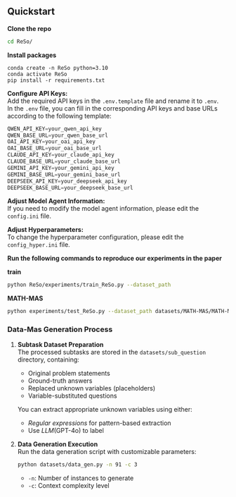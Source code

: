 
## Quickstart

**Clone the repo**

```bash
cd ReSo/
```

**Install packages**
```
conda create -n ReSo python=3.10
conda activate ReSo
pip install -r requirements.txt
```


**Configure API Keys:**  
   Add the required API keys in the `.env.template` file and rename it to `.env`.  
   In the `.env` file, you can fill in the corresponding API keys and base URLs according to the following template:

   ```python
   QWEN_API_KEY=your_qwen_api_key
   QWEN_BASE_URL=your_qwen_base_url
   OAI_API_KEY=your_oai_api_key
   OAI_BASE_URL=your_oai_base_url
   CLAUDE_API_KEY=your_claude_api_key
   CLAUDE_BASE_URL=your_claude_base_url
   GEMINI_API_KEY=your_gemini_api_key
   GEMINI_BASE_URL=your_gemini_base_url
   DEEPSEEK_API_KEY=your_deepseek_api_key
   DEEPSEEK_BASE_URL=your_deepseek_base_url
   ```

**Adjust Model Agent Information:**  
   If you need to modify the model agent information, please edit the `config.ini` file.

**Adjust Hyperparameters:**  
   To change the hyperparameter configuration, please edit the `config_hyper.ini` file.




**Run the following commands to reproduce our experiments in the paper**

**train**

```bash
python ReSo/experiments/train_ReSo.py --dataset_path 
```



**MATH-MAS**

```bash
python experiments/test_ReSo.py --dataset_path datasets/MATH-MAS/MATH-MAS-Easy.json --plan_mode gt [--random_select] [--error_tolerance <value>]
```

### Data-Mas Generation Process

1. **Subtask Dataset Preparation**  
   The processed subtasks are stored in the `datasets/sub_question` directory, containing:  
   - Original problem statements  
   - Ground-truth answers  
   - Replaced unknown variables (placeholders)  
   - Variable-substituted questions  

   You can extract appropriate unknown variables using either:  
   - *Regular expressions* for pattern-based extraction  
   -  Use *LLM*(GPT-4o) to label

2. **Data Generation Execution**  
   Run the data generation script with customizable parameters:  
   ```bash
   python datasets/data_gen.py -n 91 -c 3
   ```
   - `-n`: Number of instances to generate
   - `-c`: Context complexity level 









